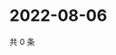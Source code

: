 # 2022-08-06

共 0 条

<!-- BEGIN WEIBO -->
<!-- 最后更新时间 Sat Aug 06 2022 12:22:04 GMT+0800 (China Standard Time) -->

<!-- END WEIBO -->
